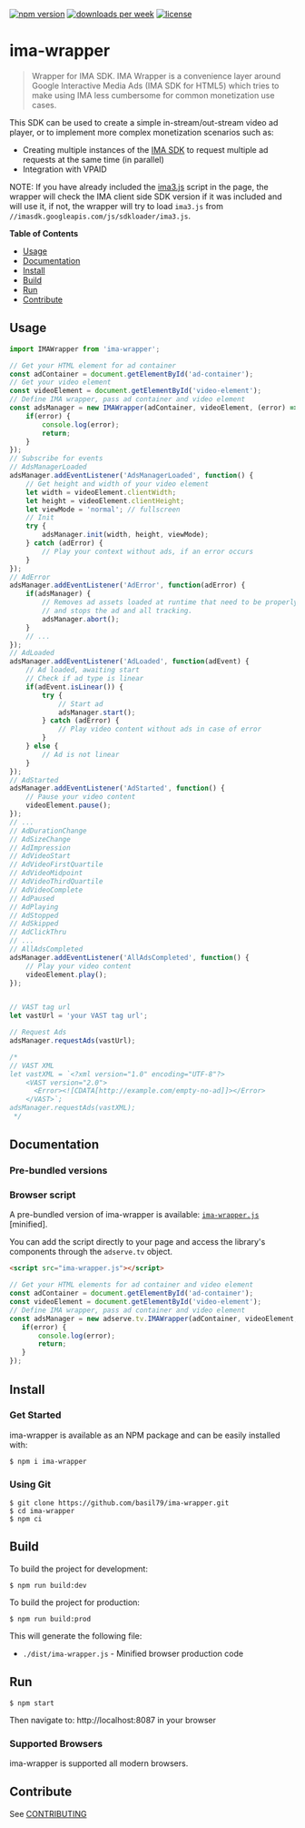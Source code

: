 [![npm version](https://badgen.net/npm/v/ima-wrapper)](https://badgen.net/npm/v/ima-wrapper)
[![downloads per week](https://badgen.net/npm/dw/ima-wrapper)](https://badgen.net/npm/dw/ima-wrapper)
[![license](https://badgen.net/github/license/basil79/ima-wrapper)](https://badgen.net/github/license/basil79/ima-wrapper)

# ima-wrapper

> Wrapper for IMA SDK. IMA Wrapper is a convenience layer around Google Interactive Media Ads (IMA SDK for HTML5) which tries to make using IMA less cumbersome for common monetization use cases.

This SDK can be used to create a simple in-stream/out-stream video ad player, or to implement more complex monetization scenarios such as:
- Creating multiple instances of the [IMA SDK](https://developers.google.com/interactive-media-ads/docs/sdks/html5/client-side) to request multiple ad requests at the same time (in parallel)
- Integration with VPAID

NOTE: If you have already included the [ima3.js](//imasdk.googleapis.com/js/sdkloader/ima3.js) script in the page, the wrapper will check the IMA client side SDK version if it was included and will use it, if not, the wrapper will try to load `ima3.js` from `//imasdk.googleapis.com/js/sdkloader/ima3.js`.

**Table of Contents**

- [Usage](#Usage)
- [Documentation](#Documentation)
- [Install](#Install)
- [Build](#Build)
- [Run](#Run)
- [Contribute](#Contribute)

## Usage

```javascript
import IMAWrapper from 'ima-wrapper';

// Get your HTML element for ad container
const adContainer = document.getElementById('ad-container');
// Get your video element
const videoElement = document.getElementById('video-element');
// Define IMA wrapper, pass ad container and video element
const adsManager = new IMAWrapper(adContainer, videoElement, (error) => {
    if(error) {
        console.log(error);
        return;
    }
});
// Subscribe for events
// AdsManagerLoaded
adsManager.addEventListener('AdsManagerLoaded', function() {
    // Get height and width of your video element
    let width = videoElement.clientWidth;
    let height = videoElement.clientHeight;
    let viewMode = 'normal'; // fullscreen
    // Init
    try {
        adsManager.init(width, height, viewMode);
    } catch (adError) {
        // Play your context without ads, if an error occurs
    }
});
// AdError
adsManager.addEventListener('AdError', function(adError) {
    if(adsManager) {
        // Removes ad assets loaded at runtime that need to be properly removed at the time of ad completion
        // and stops the ad and all tracking.
        adsManager.abort();
    }
    // ... 
});
// AdLoaded
adsManager.addEventListener('AdLoaded', function(adEvent) {
    // Ad loaded, awaiting start
    // Check if ad type is linear
    if(adEvent.isLinear()) {
        try {
            // Start ad
            adsManager.start();
        } catch (adError) {
            // Play video content without ads in case of error
        }
    } else {
        // Ad is not linear
    }
});
// AdStarted
adsManager.addEventListener('AdStarted', function() {
    // Pause your video content
    videoElement.pause();
});
// ...
// AdDurationChange
// AdSizeChange
// AdImpression
// AdVideoStart
// AdVideoFirstQuartile
// AdVideoMidpoint
// AdVideoThirdQuartile
// AdVideoComplete
// AdPaused
// AdPlaying
// AdStopped
// AdSkipped
// AdClickThru
// ...
// AllAdsCompleted
adsManager.addEventListener('AllAdsCompleted', function() {
    // Play your video content
    videoElement.play();
});


// VAST tag url
let vastUrl = 'your VAST tag url';

// Request Ads
adsManager.requestAds(vastUrl);

/*
// VAST XML
let vastXML = `<?xml version="1.0" encoding="UTF-8"?>
    <VAST version="2.0">
      <Error><![CDATA[http://example.com/empty-no-ad]]></Error>
    </VAST>`;
adsManager.requestAds(vastXML);
 */
```

## Documentation

### Pre-bundled versions

### Browser script

A pre-bundled version of ima-wrapper is available: [`ima-wrapper.js`](dist/ima-wrapper.js) [minified].

You can add the script directly to your page and access the library's components through the `adserve.tv` object.

```html
<script src="ima-wrapper.js"></script>
```

```javascript
// Get your HTML elements for ad container and video element
const adContainer = document.getElementById('ad-container');
const videoElement = document.getElementById('video-element');
// Define IMA wrapper, pass ad container and video element
const adsManager = new adserve.tv.IMAWrapper(adContainer, videoElement, (error) => {
   if(error) {
       console.log(error);
       return;
   } 
});
```

## Install

### Get Started

ima-wrapper is available as an NPM package and can be easily installed with:

    $ npm i ima-wrapper

### Using Git

    $ git clone https://github.com/basil79/ima-wrapper.git
    $ cd ima-wrapper
    $ npm ci

## Build

To build the project for development:

    $ npm run build:dev

To build the project for production:

    $ npm run build:prod

This will generate the following file:

+ `./dist/ima-wrapper.js` - Minified browser production code

## Run

    $ npm start

Then navigate to: http://localhost:8087 in your browser

### Supported Browsers

ima-wrapper is supported all modern browsers.

## Contribute

See [CONTRIBUTING](./CONTRIBUTING.md)
